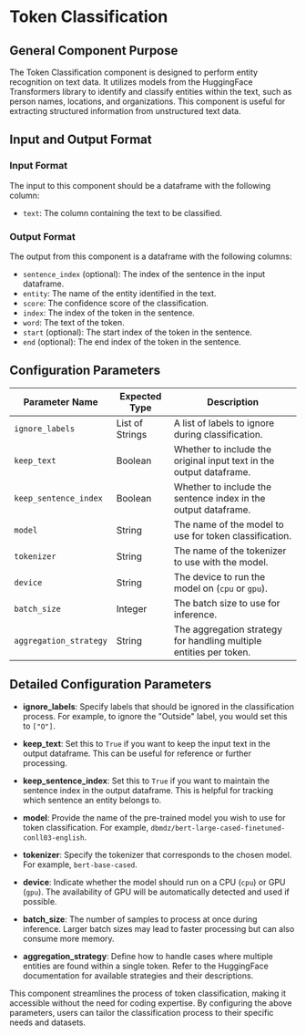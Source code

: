 # Token Classification

## General Component Purpose

The Token Classification component is designed to perform entity recognition on text data. It utilizes models from the HuggingFace Transformers library to identify and classify entities within the text, such as person names, locations, and organizations. This component is useful for extracting structured information from unstructured text data.

## Input and Output Format

### Input Format

The input to this component should be a dataframe with the following column:

- `text`: The column containing the text to be classified.

### Output Format

The output from this component is a dataframe with the following columns:

- `sentence_index` (optional): The index of the sentence in the input dataframe.
- `entity`: The name of the entity identified in the text.
- `score`: The confidence score of the classification.
- `index`: The index of the token in the sentence.
- `word`: The text of the token.
- `start` (optional): The start index of the token in the sentence.
- `end` (optional): The end index of the token in the sentence.

## Configuration Parameters

| Parameter Name           | Expected Type       | Description |
|--------------------------|---------------------|-------------|
| `ignore_labels`          | List of Strings     | A list of labels to ignore during classification. |
| `keep_text`              | Boolean             | Whether to include the original input text in the output dataframe. |
| `keep_sentence_index`    | Boolean             | Whether to include the sentence index in the output dataframe. |
| `model`                  | String              | The name of the model to use for token classification. |
| `tokenizer`              | String              | The name of the tokenizer to use with the model. |
| `device`                 | String              | The device to run the model on (`cpu` or `gpu`). |
| `batch_size`             | Integer             | The batch size to use for inference. |
| `aggregation_strategy`   | String              | The aggregation strategy for handling multiple entities per token. |

## Detailed Configuration Parameters

- **ignore_labels**: Specify labels that should be ignored in the classification process. For example, to ignore the "Outside" label, you would set this to `["O"]`.

- **keep_text**: Set this to `True` if you want to keep the input text in the output dataframe. This can be useful for reference or further processing.

- **keep_sentence_index**: Set this to `True` if you want to maintain the sentence index in the output dataframe. This is helpful for tracking which sentence an entity belongs to.

- **model**: Provide the name of the pre-trained model you wish to use for token classification. For example, `dbmdz/bert-large-cased-finetuned-conll03-english`.

- **tokenizer**: Specify the tokenizer that corresponds to the chosen model. For example, `bert-base-cased`.

- **device**: Indicate whether the model should run on a CPU (`cpu`) or GPU (`gpu`). The availability of GPU will be automatically detected and used if possible.

- **batch_size**: The number of samples to process at once during inference. Larger batch sizes may lead to faster processing but can also consume more memory.

- **aggregation_strategy**: Define how to handle cases where multiple entities are found within a single token. Refer to the HuggingFace documentation for available strategies and their descriptions.

This component streamlines the process of token classification, making it accessible without the need for coding expertise. By configuring the above parameters, users can tailor the classification process to their specific needs and datasets.